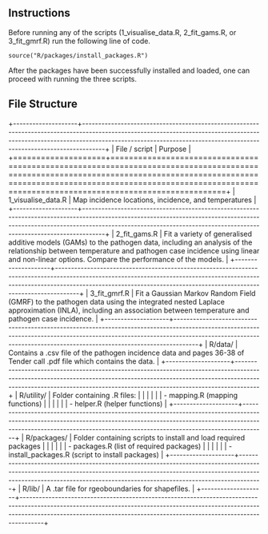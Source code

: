 ## Instructions

Before running any of the scripts (1_visualise_data.R, 2_fit_gams.R, or 3_fit_gmrf.R) run the following line of code.

```{r}
source("R/packages/install_packages.R")
```

After the packages have been successfully installed and loaded, one can proceed with running the three scripts.

## File Structure

+--------------------+-------------------------------------------------------------------------------------------------------------------------------------------------------------------------------------------------------------------------------------------------+
| File / script      | Purpose                                                                                                                                                                                                                                         |
+====================+=================================================================================================================================================================================================================================================+
| 1_visualise_data.R | Map incidence locations, incidence, and temperatures                                                                                                                                                                                            |
+--------------------+-------------------------------------------------------------------------------------------------------------------------------------------------------------------------------------------------------------------------------------------------+
| 2_fit_gams.R       | Fit a variety of generalised additive models (GAMs) to the pathogen data, including an analysis of the relationship between temperature and pathogen case incidence using linear and non-linear options. Compare the performance of the models. |
+--------------------+-------------------------------------------------------------------------------------------------------------------------------------------------------------------------------------------------------------------------------------------------+
| 3_fit_gmrf.R       | Fit a Gaussian Markov Random Field (GMRF) to the pathogen data using the integrated nested Laplace approximation (INLA), including an association between temperature and pathogen case incidence.                                              |
+--------------------+-------------------------------------------------------------------------------------------------------------------------------------------------------------------------------------------------------------------------------------------------+
| R/data/            | Contains a .csv file of the pathogen incidence data and pages 36-38 of Tender call .pdf file which contains the data.                                                                                                                           |
+--------------------+-------------------------------------------------------------------------------------------------------------------------------------------------------------------------------------------------------------------------------------------------+
| R/utility/         | Folder containing .R files:                                                                                                                                                                                                                     |
|                    |                                                                                                                                                                                                                                                 |
|                    | -   mapping.R (mapping functions)                                                                                                                                                                                                               |
|                    |                                                                                                                                                                                                                                                 |
|                    | -   helper.R (helper functions)                                                                                                                                                                                                                 |
+--------------------+-------------------------------------------------------------------------------------------------------------------------------------------------------------------------------------------------------------------------------------------------+
| R/packages/        | Folder containing scripts to install and load required packages                                                                                                                                                                                 |
|                    |                                                                                                                                                                                                                                                 |
|                    | -   packages.R (list of required packages)                                                                                                                                                                                                      |
|                    |                                                                                                                                                                                                                                                 |
|                    | -   install_packages.R (script to install packages)                                                                                                                                                                                             |
+--------------------+-------------------------------------------------------------------------------------------------------------------------------------------------------------------------------------------------------------------------------------------------+
| R/lib/             | A .tar file for rgeoboundaries for shapefiles.                                                                                                                                                                                                  |
+--------------------+-------------------------------------------------------------------------------------------------------------------------------------------------------------------------------------------------------------------------------------------------+

## 
